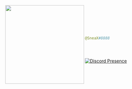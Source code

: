 <img align="left" src="https://cdn.discordapp.com/attachments/935547174421430302/968500776639021056/Gif56.gif" width="250" /> 



```python






@SneaX#8888





```



[![Discord Presence](https://lanyard.cnrad.dev/api/588685328068378636)](https://discord.com/users/588685328068378636)



